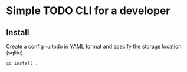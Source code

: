 # Simple TODO CLI for a developer

## Install
Create a config ~/.todo in YAML format and specify the storage location (sqlite)
```bash
go install .
```
